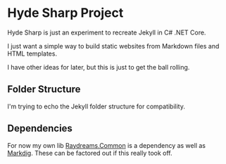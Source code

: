 # Hyde Sharp Project

Hyde Sharp is just an experiment to recreate Jekyll in C# .NET Core.

I just want a simple way to build static websites from Markdown files and HTML templates.

I have other ideas for later, but this is just to get the ball rolling.

## Folder Structure

I'm trying to echo the Jekyll folder structure for compatibility.

## Dependencies

For now my own lib [Raydreams.Common](https://github.com/GrumpyCockatiel/Raydreams.Common) is a dependency as well as [Markdig](https://www.nuget.org/packages/Markdig/). These can be factored out if this really took off.
